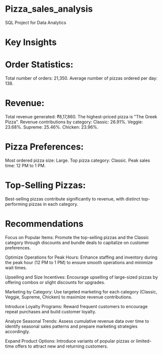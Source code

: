 # Pizza_sales_analysis
SQL Project for Data Analytics

# Key Insights

# Order Statistics:
Total number of orders: 21,350.
Average number of pizzas ordered per day: 138.

# Revenue:
Total revenue generated: ₹8,17,860.
The highest-priced pizza is "The Greek Pizza".
Revenue contributions by category:
Classic: 26.91%.
Veggie: 23.68%.
Supreme: 25.46%.
Chicken: 23.96%.

# Pizza Preferences:
Most ordered pizza size: Large.
Top pizza category: Classic.
Peak sales time: 12 PM to 1 PM.

# Top-Selling Pizzas:
Best-selling pizzas contribute significantly to revenue, with distinct top-performing pizzas in each category.

# Recommendations
Focus on Popular Items:
Promote the top-selling pizzas and the Classic category through discounts and bundle deals to capitalize on customer preferences.

Optimize Operations for Peak Hours:
Enhance staffing and inventory during the peak hour (12 PM to 1 PM) to ensure smooth operations and minimize wait times.

Upselling and Size Incentives:
Encourage upselling of large-sized pizzas by offering combos or slight discounts for upgrades.

Marketing by Category:
Use targeted marketing for each category (Classic, Veggie, Supreme, Chicken) to maximize revenue contributions.

Introduce Loyalty Programs:
Reward frequent customers to encourage repeat purchases and build customer loyalty.

Analyze Seasonal Trends:
Assess cumulative revenue data over time to identify seasonal sales patterns and prepare marketing strategies accordingly.

Expand Product Options:
Introduce variants of popular pizzas or limited-time offers to attract new and returning customers.
